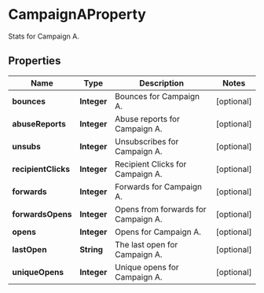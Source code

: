 

# CampaignAProperty

Stats for Campaign A.

## Properties

| Name | Type | Description | Notes |
|------------ | ------------- | ------------- | -------------|
|**bounces** | **Integer** | Bounces for Campaign A. |  [optional] |
|**abuseReports** | **Integer** | Abuse reports for Campaign A. |  [optional] |
|**unsubs** | **Integer** | Unsubscribes for Campaign A. |  [optional] |
|**recipientClicks** | **Integer** | Recipient Clicks for Campaign A. |  [optional] |
|**forwards** | **Integer** | Forwards for Campaign A. |  [optional] |
|**forwardsOpens** | **Integer** | Opens from forwards for Campaign A. |  [optional] |
|**opens** | **Integer** | Opens for Campaign A. |  [optional] |
|**lastOpen** | **String** | The last open for Campaign A. |  [optional] |
|**uniqueOpens** | **Integer** | Unique opens for Campaign A. |  [optional] |



